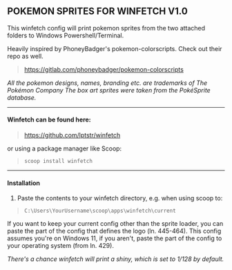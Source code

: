 ## **POKEMON SPRITES FOR WINFETCH V1.0**

This winfetch config will print pokemon sprites from the two attached folders to Windows Powershell/Terminal.

Heavily inspired by PhoneyBadger's pokemon-colorscripts. Check out their repo as well.
> https://gitlab.com/phoneybadger/pokemon-colorscripts

*All the pokemon designs, names, branding etc. are trademarks of The Pokémon Company*
*The box art sprites were taken from the PokéSprite database.*

--------------------

#### Winfetch can be found here: 

> https://github.com/lptstr/winfetch

or using a package manager like Scoop: 

> `scoop install winfetch`

--------------------

#### Installation

1. Paste the contents to your winfetch directory, e.g. when using scoop to:

> `C:\Users\YourUsername\scoop\apps\winfetch\current`

If you want to keep your current config other than the sprite loader, you can paste the part of the config that defines the logo (ln. 445-464).
This config assumes you're on Windows 11, if you aren't, paste the part of the config to your operating system (from ln. 429).

*There's a chance winfetch will print a shiny, which is set to 1/128 by default.*
